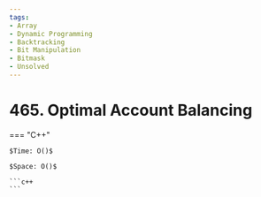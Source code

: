 ```yaml
---
tags:
- Array
- Dynamic Programming
- Backtracking
- Bit Manipulation
- Bitmask
- Unsolved
---
```



# 465. Optimal Account Balancing

=== "C++"

    $Time: O()$

    $Space: O()$

    ```c++
    ```